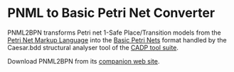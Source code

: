 PNML to Basic Petri Net Converter
========

PNML2BPN transforms Petri net 1-Safe Place/Transition models from the [Petri Net Markup Language](http://www.pnml.org) into the [Basic Petri Nets](http://cadp.inria.fr/man/caesar.bdd.html) format handled by the Caesar.bdd structural analyser tool of the [CADP tool suite](http://cadp.inria.fr).

Download PNML2BPN from its [companion web site](http://pnml.lip6.fr/pnml2bpn/).

